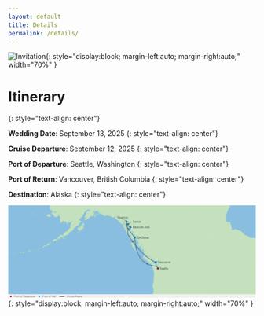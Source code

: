 ```yaml
---
layout: default
title: Details
permalink: /details/
---
```

![Invitation](https://github.com/jsurya/cheung-surya/blob/main/img/celebrityedge-inv.png?raw=true){: style="display:block; margin-left:auto; margin-right:auto;" width="70%" }

# Itinerary
{: style="text-align: center"}

**Wedding Date**: September 13, 2025
{: style="text-align: center"}

**Cruise Departure**: September 12, 2025
{: style="text-align: center"}

**Port of Departure**: Seattle, Washington
{: style="text-align: center"}

**Port of Return**: Vancouver, British Columbia
{: style="text-align: center"}

**Destination**: Alaska
{: style="text-align: center"}


![Itinerary](https://github.com/jsurya/cheung-surya/blob/main/img/celebrityedge-map.png?raw=true){: style="display:block; margin-left:auto; margin-right:auto;" width="70%" }